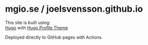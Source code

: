 # mgio.se / joelsvensson.github.io

This site is built using:  
[Hugo](https://gohugo.io//) with [Hugo Profile Theme](https://github.com/gurusabarish/hugo-profile)

Deployed directly to GitHub pages with Actions.
